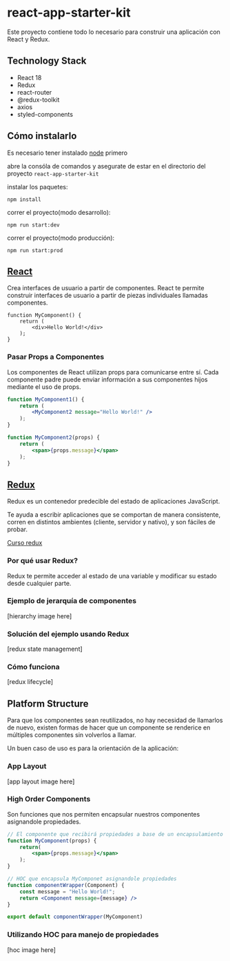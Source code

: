 # react-app-starter-kit

Este proyecto contiene todo lo necesario para construir una aplicación con React y Redux.

## Technology Stack

* React 18
* Redux
* react-router
* @redux-toolkit
* axios
* styled-components


## Cómo instalarlo
Es necesario tener instalado [node](https://nodejs.org/es/download) primero

abre la consóla de comandos y asegurate de estar en el directorio del proyecto `react-app-starter-kit`

instalar los paquetes:
```
npm install
```
correr el proyecto(modo desarrollo):
```
npm run start:dev
```

correr el proyecto(modo producción):
```
npm run start:prod
```

## [React](http://es.react.dev)

Crea interfaces de usuario a partir de componentes. React te permite construir interfaces de usuario a partir de piezas individuales llamadas componentes.

```
function MyComponent() {
    return (
        <div>Hello World!</div>
    );
}
```

### Pasar Props a Componentes
Los componentes de React utilizan props para comunicarse entre sí. Cada componente padre puede enviar información a sus componentes hijos mediante el uso de props.

```jsx
function MyComponent1() {
    return (
        <MyComponent2 message="Hello World!" />
    );
}

function MyComponent2(props) {
    return (
        <span>{props.message}</span>
    );
}
```

## [Redux](https://es.redux.js.org)
Redux es un contenedor predecible del estado de aplicaciones JavaScript.

Te ayuda a escribir aplicaciones que se comportan de manera consistente, corren en distintos ambientes (cliente, servidor y nativo), y son fáciles de probar.

[Curso redux](https://app.egghead.io/playlists/fundamentals-of-redux-course-from-dan-abramov-bd5cc867)

### Por qué usar Redux?
Redux te permite acceder al estado de una variable y modificar su estado desde cualquier parte.

### Ejemplo de jerarquía de componentes
[hierarchy image here]

### Solución del ejemplo usando Redux
[redux state management]


### Cómo funciona
[redux lifecycle]

## Platform Structure
Para que los componentes sean reutilizados, no hay necesidad de llamarlos de nuevo, existen formas de hacer que un componente se renderice en múltiples componentes sin volverlos a llamar.

Un buen caso de uso es para la orientación de la aplicación:

### App Layout
[app layout image here]

### High Order Components
Son funciones que nos permiten encapsular nuestros componentes asignandole propiedades.

```jsx
// El componente que recibirá propiedades a base de un encapsulamiento
function MyComponent(props) {
    return(
        <span>{props.message}</span>
    );
}

// HOC que encapsula MyComponet asignandole propiedades
function componentWrapper(Component) {
    const message = "Hello World!";
    return <Component message={message} />
}

export default componentWrapper(MyComponent)
```

### Utilizando HOC para manejo de propiedades
[hoc image here]